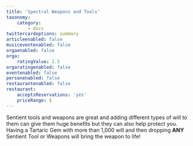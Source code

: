 ```yaml
---
title: 'Spectral Weapons and Tools'
taxonomy:
    category:
        - docs
twittercardoptions: summary
articleenabled: false
musiceventenabled: false
orgaenabled: false
orga:
    ratingValue: 2.5
orgaratingenabled: false
eventenabled: false
personenabled: false
restaurantenabled: false
restaurant:
    acceptsReservations: 'yes'
    priceRange: $
---
```


Sentient tools and weapons are great and adding different types of will to them can give them huge benefits but they can also help protect you. Having a Tartaric Gem with more than 1,000 will and then dropping **ANY** Sentient Tool or Weapons will bring the weapon to life!

